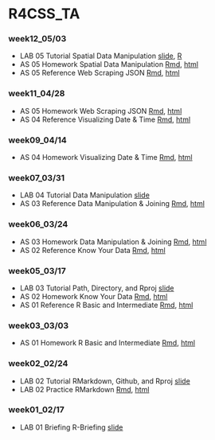 # R4CSS_TA

### week12_05/03

* LAB 05 Tutorial Spatial Data Manipulation [slide](https://p4css.github.io/R4CSS_TA_1102/Lab05_Tutorial_Spatical-Data.html), [R](https://github.com/p4css/R4CSS_TA_1102/blob/main/Lab05_Tutorial_Spatical-Data.R)
* AS 05 Homework Spatial Data Manipulation [Rmd](https://github.com/p4css/R4CSS_TA_1102/blob/main/AS06_Homework_Spatial-Data-Manipulation.Rmd), [html](https://p4css.github.io/R4CSS_TA_1102/AS06_Homework_Spatial-Data-Manipulation.html) 
* AS 05 Reference Web Scraping JSON [Rmd](https://github.com/p4css/R4CSS_TA_1102/blob/main/AS05_Homework_Web-Scraping-JSON_ref.Rmd), [html](https://p4css.github.io/R4CSS_TA_1102/AS05_Homework_Web-Scraping-JSON_ref.html) 

### week11_04/28

* AS 05 Homework Web Scraping JSON [Rmd](https://github.com/p4css/R4CSS_TA_1102/blob/main/AS05_Homework_Web-Scraping-JSON.Rmd), [html](https://p4css.github.io/R4CSS_TA_1102/AS05_Homework_Web-Scraping-JSON.html) 
* AS 04 Reference Visualizing Date & Time [Rmd](https://github.com/p4css/R4CSS_TA_1102/blob/main/AS04_Homework_Visualizing-Date-Time_ref.Rmd), [html](https://p4css.github.io/R4CSS_TA_1102/AS04_Homework_Visualizing-Date-Time_ref.html) 

### week09_04/14

* AS 04 Homework Visualizing Date & Time [Rmd](https://github.com/p4css/R4CSS_TA_1102/blob/main/AS04_Homework_Visualizing-Date-Time.Rmd), [html](https://p4css.github.io/R4CSS_TA_1102/AS04_Homework_Visualizing-Date-Time.html) 

### week07_03/31

* LAB 04 Tutorial Data Manipulation [slide](https://p4css.github.io/R4CSS_TA_1102/Lab04_Tutorial_Data-Manipulation-Joining.html) 
* AS 03 Reference Data Manipulation & Joining [Rmd](https://github.com/p4css/R4CSS_TA_1102/blob/main/AS03_Homework_data-manipulation-joining_ref.Rmd), [html](https://p4css.github.io/R4CSS_TA_1102/AS03_Homework_data-manipulation-joining_ref.html) 

### week06_03/24

* AS 03 Homework Data Manipulation & Joining [Rmd](https://github.com/p4css/R4CSS_TA_1102/blob/main/AS03_Homework_data-manipulation-joining.Rmd), [html](https://p4css.github.io/R4CSS_TA_1102/AS03_Homework_data-manipulation-joining.html) 
* AS 02 Reference Know Your Data [Rmd](https://github.com/p4css/R4CSS_TA_1102/blob/main/AS02_Homework_know-your-data_ref.Rmd), [html](https://p4css.github.io/R4CSS_TA_1102/AS02_Homework_know-your-data_ref.html) 


### week05_03/17

* LAB 03 Tutorial Path, Directory, and Rproj [slide](https://p4css.github.io/R4CSS_TA_1102/Lab03_Tutorial_Path-Directory.html) 
* AS 02 Homework Know Your Data [Rmd](https://github.com/p4css/R4CSS_TA_1102/blob/main/AS02_Homework_know-your-data.Rmd), [html](https://p4css.github.io/R4CSS_TA_1102/AS02_Homework_know-your-data.html) 
* AS 01 Reference R Basic and Intermediate [Rmd](https://github.com/p4css/R4CSS_TA_1102/blob/main/AS01_Homework_R-Basic-Intermediate_ref.Rmd), [html](https://p4css.github.io/R4CSS_TA_1102/AS01_Homework_R-Basic-Intermediate_ref.html) 

### week03_03/03

* AS 01 Homework R Basic and Intermediate [Rmd](https://github.com/p4css/R4CSS_TA_1102/blob/main/AS01_Homework_R-Basic-Intermediate.Rmd), [html](https://p4css.github.io/R4CSS_TA_1102/AS01_Homework_R-Basic-Intermediate.html) 


### week02_02/24

* LAB 02 Tutorial RMarkdown, Github, and Rproj [slide](https://p4css.github.io/R4CSS_TA_1102/Lab02_Tutorial_RMarkdown-Github.html) 
* LAB 02 Practice RMarkdown [Rmd](https://github.com/p4css/R4CSS_TA_1102/blob/main/Lab02_Practice_RMarkdown.Rmd), [html](https://p4css.github.io/R4CSS_TA_1102/Lab02_Practice_RMarkdown.html) 


### week01_02/17

* LAB 01 Briefing R-Briefing [slide](https://p4css.github.io/R4CSS_TA_1102/Lab01_Tutorial_R-Briefing.html) 
